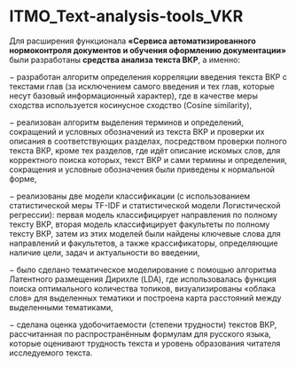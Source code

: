 # ITMO_Text-analysis-tools_VKR

Для расширения функционала **«Сервиса автоматизированного нормоконтроля документов и обучения оформлению документации»** были разработаны **средства анализа текста ВКР**, а именно:

−	разработан алгоритм определения корреляции введения текста ВКР с текстами глав (за исключением самого введения и тех глав, которые несут базовый информационный характер), где в качестве меры сходства используется косинусное сходство (Cosine similarity),

−	реализован алгоритм выделения терминов и определений, сокращений и условных обозначений из текста ВКР и проверки их описания в соответствующих разделах, посредством проверки полного текста ВКР, кроме тех разделов, где идёт описание искомых слов, для корректного поиска которых, текст ВКР и сами термины и определения, сокращения и условные обозначения были приведены к нормальной форме,

−	реализованы две модели классификации (с использованием статистической меры TF-IDF и статистической модели Логистической регрессии): первая модель классифицирует направления по полному тексту ВКР, вторая модель классифицирует факультеты по полному тексту ВКР, затем из этих моделей были найдены ключевые слова для направлений и факультетов, а также крассификаторы, определяющие наличие цели, задач и актуальности во введении,

−	было сделано тематическое моделирование с помощью алгоритма Латентного размещения Дирихле (LDA), где использовалась функция поиска оптимального количества топиков, визуализированы «облака слов» для выделенных тематики и построена карта расстояний между выделенными тематиками,

−	сделана оценка удобочитаемости (степени трудности) текстов ВКР, рассчитанная по распространённым формулам для русского языка, которые оценивают трудность текста и уровень образования читателя исследуемого текста.

